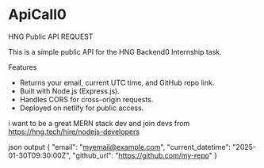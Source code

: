 # ApiCall0

 HNG Public API REQUEST

This is a simple public API for the HNG Backend0 Internship task.

Features
- Returns your email, current UTC time, and GitHub repo link.
- Built with Node.js (Express.js).
- Handles CORS for cross-origin requests.
- Deployed on netlify for public access.

i want to be a great MERN stack dev and join devs from https://hng.tech/hire/nodejs-developers

json output
{
  "email": "myemail@example.com",
  "current_datetime": "2025-01-30T09:30:00Z",
  "github_url": "https://github.com/my-repo"
}
